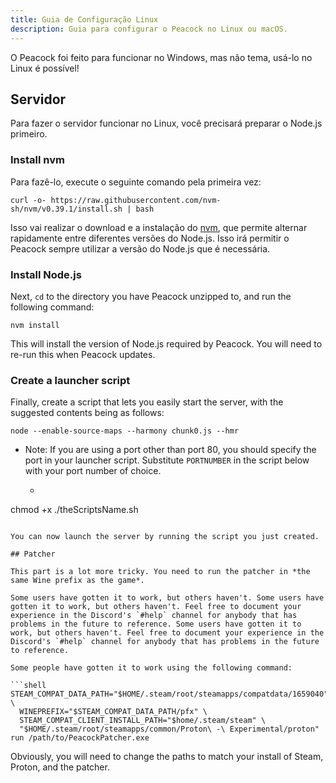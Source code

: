 ```yaml
---
title: Guia de Configuração Linux
description: Guia para configurar o Peacock no Linux ou macOS.
---
```


O Peacock foi feito para funcionar no Windows, mas não tema, usá-lo no Linux é possível!

## Servidor

Para fazer o servidor funcionar no Linux, você precisará preparar o Node.js primeiro.

### Install nvm

Para fazê-lo, execute o seguinte comando pela primeira vez:

```shell
curl -o- https://raw.githubusercontent.com/nvm-sh/nvm/v0.39.1/install.sh | bash
```

Isso vai realizar o download e a instalação do [nvm](https://nvm.sh), que permite alternar rapidamente entre diferentes versões do Node.js. Isso irá permitir o Peacock sempre utilizar a versão do Node.js que é necessária.

### Install Node.js

Next, `cd` to the directory you have Peacock unzipped to, and run the following command:

```shell
nvm install
```

This will install the version of Node.js required by Peacock. You will need to re-run this when Peacock updates.

### Create a launcher script

Finally, create a script that lets you easily start the server, with the suggested contents being as follows:

```shell
node --enable-source-maps --harmony chunk0.js --hmr
```

-   Note: If you are using a port other than port 80, you should specify the port in your launcher script. Substitute `PORTNUMBER` in the script below with your port number of choice.

    -   ```shell PORT=PORTNUMBER node --enable-source-maps --harmony chunk0.js --hmr
        ```

chmod +x ./theScriptsName.sh
```

You can now launch the server by running the script you just created.

## Patcher

This part is a lot more tricky. You need to run the patcher in *the same Wine prefix as the game*.

Some users have gotten it to work, but others haven't. Some users have gotten it to work, but others haven't. Feel free to document your experience in the Discord's `#help` channel for anybody that has problems in the future to reference. Some users have gotten it to work, but others haven't. Feel free to document your experience in the Discord's `#help` channel for anybody that has problems in the future to reference.

Some people have gotten it to work using the following command:

```shell
STEAM_COMPAT_DATA_PATH="$HOME/.steam/root/steamapps/compatdata/1659040" \
  WINEPREFIX="$STEAM_COMPAT_DATA_PATH/pfx" \
  STEAM_COMPAT_CLIENT_INSTALL_PATH="$home/.steam/steam" \
  "$HOME/.steam/root/steamapps/common/Proton\ -\ Experimental/proton" run /path/to/PeacockPatcher.exe
```

Obviously, you will need to change the paths to match your install of Steam, Proton, and the patcher.
